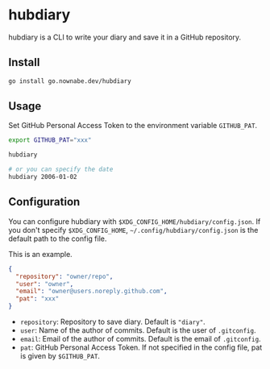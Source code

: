 # hubdiary

hubdiary is a CLI to write your diary and save it in a GitHub repository.

## Install

```bash
go install go.nownabe.dev/hubdiary
```

## Usage

Set GitHub Personal Access Token to the environment variable `GITHUB_PAT`.

```bash
export GITHUB_PAT="xxx"
```

```bash
hubdiary

# or you can specify the date
hubdiary 2006-01-02
```

## Configuration

You can configure hubdiary with `$XDG_CONFIG_HOME/hubdiary/config.json`.
If you don't specify `$XDG_CONFIG_HOME`, `~/.config/hubdiary/config.json` is the default path to the config file.

This is an example.

```json
{
  "repository": "owner/repo",
  "user": "owner",
  "email": "owner@users.noreply.github.com",
  "pat": "xxx"
}
```

* `repository`: Repository to save diary. Default is `"diary"`.
* `user`: Name of the author of commits. Default is the user of `.gitconfig`.
* `email`: Email of the author of commits. Default is the email of `.gitconfig`.
* `pat`: GitHub Personal Access Token. If not specified in the config file, pat is given by `$GITHUB_PAT`.
